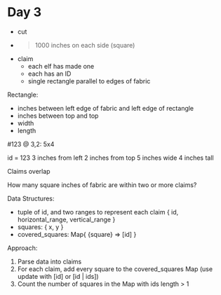 # Day 3

- cut
- > 1000 inches on each side (square)
- claim
  - each elf has made one
  - each has an ID
  - single rectangle parallel to edges of fabric

Rectangle:
  - inches between left edge of fabric and left edge of rectangle
  - inches between top and top
  - width
  - length

#123 @ 3,2: 5x4

id = 123
3 inches from left
2 inches from top
5 inches wide
4 inches tall

Claims overlap

How many square inches of fabric are within two or more claims?

Data Structures:
- tuple of id, and two ranges to represent each claim
  { id, horizontal_range, vertical_range }
- squares:
  { x, y }
- covered_squares:
  Map{ {square} => [id] }

Approach:

1. Parse data into claims
2. For each claim, add every square to the covered_squares Map (use update with [id] or [id | ids])
3. Count the number of squares in the Map with ids length > 1
